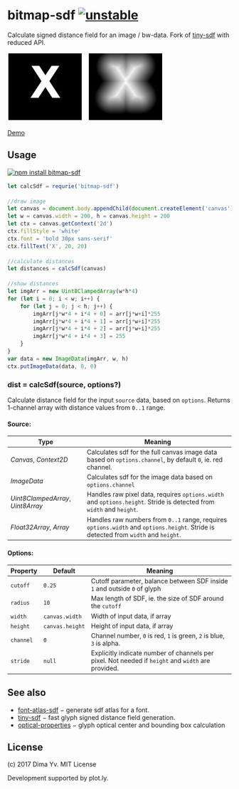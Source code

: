 # bitmap-sdf [![unstable](https://img.shields.io/badge/stability-unstable-green.svg)](http://github.com/badges/stability-badges)

Calculate signed distance field for an image / bw-data. Fork of [tiny-sdf](https://github.com/mapbox/tiny-sdf) with reduced API.

![bitmap-sdf](preview.png)

[Demo](https://dy.github.io/bitmap-sdf/)

## Usage

[![npm install bitmap-sdf](https://nodei.co/npm/bitmap-sdf.png?mini=true)](https://npmjs.org/package/bitmap-sdf/)

```js
let calcSdf = requrie('bitmap-sdf')

//draw image
let canvas = document.body.appendChild(document.createElement('canvas'))
let w = canvas.width = 200, h = canvas.height = 200
let ctx = canvas.getContext('2d')
ctx.fillStyle = 'white'
ctx.font = 'bold 30px sans-serif'
ctx.fillText('X', 20, 20)

//calculate distances
let distances = calcSdf(canvas)

//show distances
let imgArr = new Uint8ClampedArray(w*h*4)
for (let i = 0; i < w; i++) {
	for (let j = 0; j < h; j++) {
		imgArr[j*w*4 + i*4 + 0] = arr[j*w+i]*255
		imgArr[j*w*4 + i*4 + 1] = arr[j*w+i]*255
		imgArr[j*w*4 + i*4 + 2] = arr[j*w+i]*255
		imgArr[j*w*4 + i*4 + 3] = 255
	}
}
var data = new ImageData(imgArr, w, h)
ctx.putImageData(data, 0, 0)
```

### dist = calcSdf(source, options?)

Calculate distance field for the input `source` data, based on `options`. Returns 1-channel array with distance values from `0..1` range.

#### Source:

Type | Meaning
---|---
_Canvas_, _Context2D_ | Calculates sdf for the full canvas image data based on `options.channel`, by default `0`, ie. red channel.
_ImageData_ | Calculates sdf for the image data based on `options.channel`
_Uint8ClampedArray_, _Uint8Array_ | Handles raw pixel data, requires `options.width` and `options.height`. Stride is detected from `width` and `height`.
_Float32Array_, _Array_ | Handles raw numbers from `0..1` range, requires `options.width` and `options.height`. Stride is detected from `width` and `height`.

#### Options:

Property | Default | Meaning
---|---|---
`cutoff` | `0.25` | Cutoff parameter, balance between SDF inside `1` and outside `0` of glyph
`radius` | `10` | Max length of SDF, ie. the size of SDF around the `cutoff`
`width` | `canvas.width` | Width of input data, if array
`height` | `canvas.height` | Height of input data, if array
`channel` | `0` | Channel number, `0` is red, `1` is green, `2` is blue, `3` is alpha.
`stride` | `null` | Explicitly indicate number of channels per pixel. Not needed if `height` and `width` are provided.

## See also

* [font-atlas-sdf](https://github.com/hughsk/font-atlas-sdf) − generate sdf atlas for a font.
* [tiny-sdf](https://github.com/mapbox/tiny-sdf) − fast glyph signed distance field generation.
* [optical-properties](https://github.com/dfcreative/optical-properties) − glyph optical center and bounding box calculation

## License

(c) 2017 Dima Yv. MIT License

Development supported by plot.ly.
